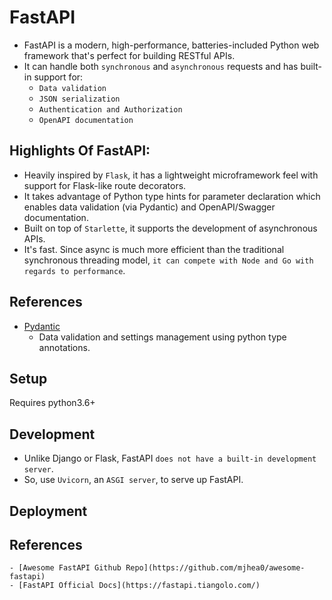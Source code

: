 # FastAPI

+ FastAPI is a modern, high-performance, batteries-included Python web framework that's perfect for building RESTful APIs.
+ It can handle both `synchronous` and `asynchronous` requests and has built-in support for: 
    + `Data validation`
    + `JSON serialization`
    + `Authentication and Authorization`
    + `OpenAPI documentation`


## Highlights Of FastAPI:
+ Heavily inspired by `Flask`, it has a lightweight microframework feel with support for Flask-like route decorators.
+ It takes advantage of Python type hints for parameter declaration which enables data validation (via Pydantic) and OpenAPI/Swagger documentation.
+ Built on top of `Starlette`, it supports the development of asynchronous APIs.
+ It's fast. Since async is much more efficient than the traditional synchronous threading model, `it can compete with Node and Go with regards to performance`.


## References
- [Pydantic](https://pydantic-docs.helpmanual.io/)
    - Data validation and settings management using python type annotations.



## Setup

Requires python3.6+



## Development
+ Unlike Django or Flask, FastAPI `does not have a built-in development server`. 
+ So, use `Uvicorn`, an `ASGI server`, to serve up FastAPI.


## Deployment



## References
    - [Awesome FastAPI Github Repo](https://github.com/mjhea0/awesome-fastapi)
    - [FastAPI Official Docs](https://fastapi.tiangolo.com/)

